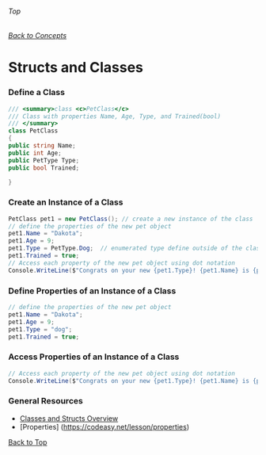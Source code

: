 ###### Top
###### [Back to Concepts](./README.md)
# Structs and Classes

### Define a Class
```c#
/// <summary>class <c>PetClass</c>
/// Class with properties Name, Age, Type, and Trained(bool)
/// </summary>
class PetClass  
{
public string Name;
public int Age;
public PetType Type;
public bool Trained;

}
```
### Create an Instance of a Class
```c#
PetClass pet1 = new PetClass(); // create a new instance of the class
// define the properties of the new pet object
pet1.Name = "Dakota";
pet1.Age = 9;
pet1.Type = PetType.Dog;  // enumerated type define outside of the class
pet1.Trained = true;
// Access each property of the new pet object using dot notation
Console.WriteLine($"Congrats on your new {pet1.Type}! {pet1.Name} is {pet1.Age} years old. It is {pet1.Trained} that they are trained.");
```
### Define Properties of an Instance of a Class
```c#
// define the properties of the new pet object
pet1.Name = "Dakota";
pet1.Age = 9;
pet1.Type = "dog";  
pet1.Trained = true;
```
### Access Properties of an Instance of a Class
```c#
// Access each property of the new pet object using dot notation
Console.WriteLine($"Congrats on your new {pet1.Type}! {pet1.Name} is {pet1.Age} years old. It is {pet1.Trained} that they are trained.");
```

### General Resources 
- [Classes and Structs Overview](https://docs.microsoft.com/en-us/dotnet/csharp/programming-guide/classes-and-structs/)
- [Properties] (https://codeasy.net/lesson/properties)

[Back to Top](#Top)
